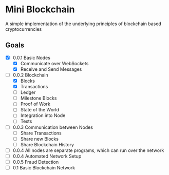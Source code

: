 # Mini Blockchain
A simple implementation of the underlying principles of blockchain based cryptocurrencies
## Goals

- [X] 0.0.1 Basic Nodes
  - [X] Communicate over WebSockets
  - [X] Receive and Send Messages
- [ ] 0.0.2 Blockchain
  - [X] Blocks
  - [X] Transactions
  - [ ] Ledger
  - [ ] Milestone Blocks
  - [ ] Proof of Work
  - [ ] State of the World
  - [ ] Integration into Node
  - [ ] Tests
- [ ] 0.0.3 Communication between Nodes
  - [ ] Share Transactions
  - [ ] Share new Blocks
  - [ ] Share Blockchain History
- [ ] 0.0.4 All nodes are separate programs, which can run over the network
- [ ] 0.0.4 Automated Network Setup
- [ ] 0.0.5 Fraud Detection
- [ ] 0.1 Basic Blockchain Network
